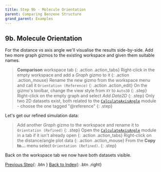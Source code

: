 ```yaml
---
title: Step 9b - Molecule Orientation
parent: Comparing Benzene Structure
grand_parent: Examples
---
```


## 9b. Molecule Orientation

For the distance vs axis angle we'll visualise the results side-by-side. Add two more graph gizmos to the existing workspace and given them suitable names.

> **Comparison** workspace tab
{: .action .action_tabs}
> Right-click in the empty workspace and add a _Graph_ gizmo to it
{: .action .action_mouse}
> Rename the new gizmo from the workspace menu and call it `Orientation (Reference)`
{: .action .action_edit}
> On the gizmo's toolbar, change the view style from `XY` to `Auto3D`
{: .step}
> Right-click on the empty graph and select _Add Data2D_
{: .step}
> Only two 2D datasets exist, both related to the [`CalculateAxisAngle`](../../userguide/modules/calculateaxisangle) module - choose the one tagged "@reference"
{: .step}

Let's get our refined simulation data:

> Add another _Graph_ gizmo to the workspace and rename it to `Orientation (Refined)`
{: .step}
> Open the [`CalculateAxisAngle`](../../userguide/modules/calculateaxisangle) module in a tab if it isn't already open
{: .action .action_tabs}
> Right-click on the distance/angle plot data
{: .action .action_mouse}
> From the **Copy to...** menu select `Orientation (Refined)`.
{: .step}

Back on the workspace tab we now have both datasets visible.

[Previous Step](/docs/examples/benzene/step8){: .btn }   [Back to Index](/docs/examples/benzene/){: .btn .right}
